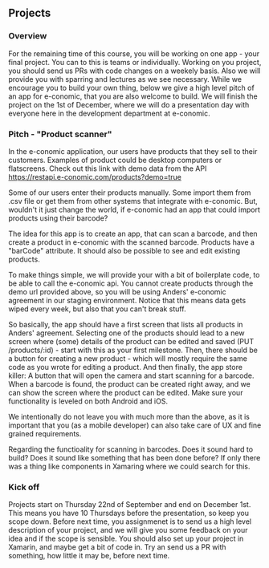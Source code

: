 ## Projects

### Overview
For the remaining time of this course, you will be working on one app - your final project. You can to this is teams or individually. Working on you project, you should send us PRs with code changes on a weekely basis. Also we will provide you with sparring and lectures as we see necessary.
While we encourage you to build your own thing, below we give a high level pitch of an app for e-conomic, that you are also welcome to build. We will finish the project on the 1st of December, where we will do a presentation day with everyone here in the development department at e-conomic.

### Pitch - "Product scanner"
In the e-conomic application, our users have products that they sell to their customers. Examples of product could be desktop computers or flatscreens. Check out this link with demo data from the API https://restapi.e-conomic.com/products?demo=true

Some of our users enter their products manually. Some import them from .csv file or get them from other systems that integrate with e-conomic. But, wouldn't it just change the world, if e-conomic had an app that could import products using their barcode? 

The idea for this app is to create an app, that can scan a barcode, and then create a product in e-conomic with the scanned barcode. Products have a "barCode" attribute. It should also be possible to see and edit existing products.

To make things simple, we will provide your with a bit of boilerplate code, to be able to call the e-conomic api. You cannot create products through the demo url provided above, so you will be using Anders' e-conomic agreement in our staging environment. Notice that this means data gets wiped every week, but also that you can't break stuff.

So basically, the app should have a first screen that lists all products in Anders' agreement. Selecting one of the products should lead to a new screen where (some) details of the product can be edited and saved (PUT /products/:id) - start with this as your first milestone. Then, there should be a button for creating a new product - which will mostly require the same code as you wrote for editing a product. And then finally, the app store killer: A button that will open the camera and start scanning for a barcode. When a barcode is found, the product can be created right away, and we can show the screen where the product can be edited. Make sure your functionality is leveled on both Android and iOS.

We intentionally do not leave you with much more than the above, as it is important that you (as a mobile developer) can also take care of UX and fine grained requirements.

Regarding the functioality for scanning in barcodes. Does it sound hard to build? Does it sound like something that has been done before? <hint> If only there was a thing like components in Xamaring where we could search for this.</hint>

### Kick off

Projects start on Thursday 22nd of September and end on December 1st. This means you have 10 Thursdays before the presentation, so keep you scope down. Before next time, you assignmenet is to send us a high level description of your project, and we will give you some feedback on your idea and if the scope is sensible. You should also set up your project in Xamarin, and maybe get a bit of code in. Try an send us a PR with something, how little it may be, before next time.